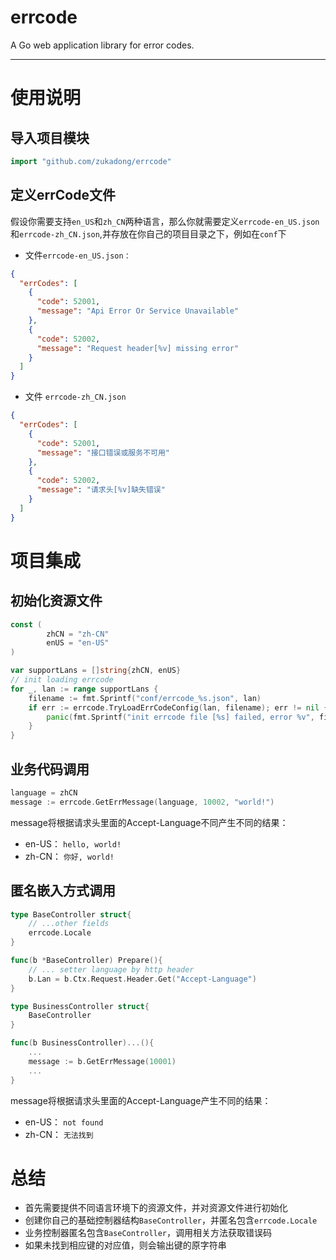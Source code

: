 # errcode

A Go web application library for error codes.

---

# 使用说明

## 导入项目模块

```go
import "github.com/zukadong/errcode"
```

## 定义errCode文件

假设你需要支持`en_US`和`zh_CN`两种语言，那么你就需要定义`errcode-en_US.json`和`errcode-zh_CN.json`,并存放在你自己的项目目录之下，例如在`conf`下

- 文件`errcode-en_US.json：`

```json
{
  "errCodes": [
    {
      "code": 52001,
      "message": "Api Error Or Service Unavailable"
    },
    {
      "code": 52002,
      "message": "Request header[%v] missing error"
    }
  ]
}
```

- 文件 `errcode-zh_CN.json`

```json
{
  "errCodes": [
    {
      "code": 52001,
      "message": "接口错误或服务不可用"
    },
    {
      "code": 52002,
      "message": "请求头[%v]缺失错误"
    }
  ]
}
```

# 项目集成

## 初始化资源文件

```go
const (
        zhCN = "zh-CN"
        enUS = "en-US"
)

var supportLans = []string{zhCN, enUS}
// init loading errcode
for _, lan := range supportLans {
    filename := fmt.Sprintf("conf/errcode_%s.json", lan)
    if err := errcode.TryLoadErrCodeConfig(lan, filename); err != nil {
        panic(fmt.Sprintf("init errcode file [%s] failed, error %v", filename, err))
    }
}
```

## 业务代码调用

```go
language = zhCN
message := errcode.GetErrMessage(language, 10002, "world!")
```

message将根据请求头里面的Accept-Language不同产生不同的结果：

- en-US： `hello, world!`
- zh-CN： `你好, world!`

## 匿名嵌入方式调用

```go
type BaseController struct{
	// ...other fields
	errcode.Locale
}

func(b *BaseController) Prepare(){
	// ... setter language by http header
	b.Lan = b.Ctx.Request.Header.Get("Accept-Language")
}

type BusinessController struct{
	BaseController
}

func(b BusinessController)...(){
	...
	message := b.GetErrMessage(10001)
	...
}
```

message将根据请求头里面的Accept-Language产生不同的结果：

- en-US： `not found`
- zh-CN： `无法找到`

# 总结

- 首先需要提供不同语言环境下的资源文件，并对资源文件进行初始化
- 创建你自己的基础控制器结构`BaseController`，并匿名包含`errcode.Locale`
- 业务控制器匿名包含`BaseController`，调用相关方法获取错误码
- 如果未找到相应键的对应值，则会输出键的原字符串
